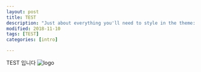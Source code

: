 ```yaml
---
layout: post
title: TEST
description: "Just about everything you'll need to style in the theme: headings, paragraphs, blockquotes, tables, code blocks, and more."
modified: 2018-11-10
tags: [TEST]
categories: [intro]

---
```


TEST 입니다
![logo](https://user-images.githubusercontent.com/26668309/48299470-b4c75580-e510-11e8-899d-17aedf60d558.png)
